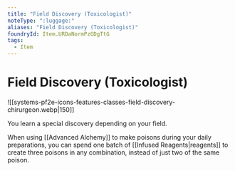 ```yaml
---
title: "Field Discovery (Toxicologist)"
noteType: ":luggage:"
aliases: "Field Discovery (Toxicologist)"
foundryId: Item.URDaNormPzGDgTtG
tags:
  - Item
---
```


# Field Discovery (Toxicologist)
![[systems-pf2e-icons-features-classes-field-discovery-chirurgeon.webp|150]]

You learn a special discovery depending on your field.

When using [[Advanced Alchemy]] to make poisons during your daily preparations, you can spend one batch of [[Infused Reagents|reagents]] to create three poisons in any combination, instead of just two of the same poison.
